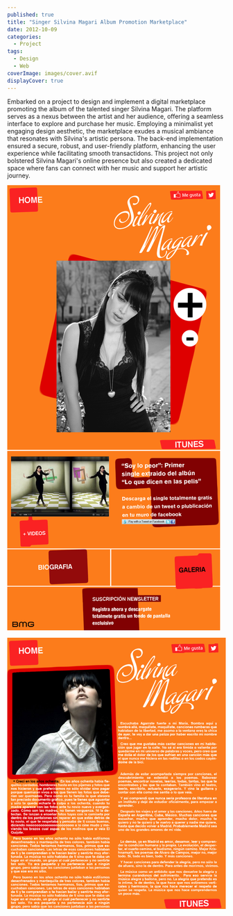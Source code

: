 ```yaml
---
published: true
title: "Singer Silvina Magari Album Promotion Marketplace"
date: 2012-10-09
categories:
  - Project
tags:
  - Design
  - Web
coverImage: images/cover.avif
displayCover: true
---
```


Embarked on a project to design and implement a digital marketplace promoting the album of the talented singer Silvina Magari. The platform serves as a nexus between the artist and her audience, offering a seamless interface to explore and purchase her music. Employing a minimalist yet engaging design aesthetic, the marketplace exudes a musical ambiance that resonates with Silvina's artistic persona. The back-end implementation ensured a secure, robust, and user-friendly platform, enhancing the user experience while facilitating smooth transactidons. This project not only bolstered Silvina Magari's online presence but also created a dedicated space where fans can connect with her music and support her artistic journey.

<!-- ![](./images/cover.jpg) -->
![](./images/silvina1.jpg)

![](./images/silvina2.jpg)
